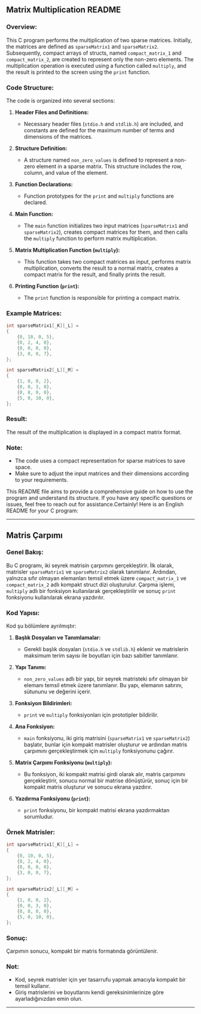 ## Matrix Multiplication README

### Overview:

This C program performs the multiplication of two sparse matrices. Initially, the matrices are defined as `sparseMatrix1` and `sparseMatrix2`. Subsequently, compact arrays of structs, named `compact_matrix_1` and `compact_matrix_2`, are created to represent only the non-zero elements. The multiplication operation is executed using a function called `multiply`, and the result is printed to the screen using the `print` function.

### Code Structure:

The code is organized into several sections:

1. **Header Files and Definitions:**
   - Necessary header files (`stdio.h` and `stdlib.h`) are included, and constants are defined for the maximum number of terms and dimensions of the matrices.

2. **Structure Definition:**
   - A structure named `non_zero_values` is defined to represent a non-zero element in a sparse matrix. This structure includes the row, column, and value of the element.

3. **Function Declarations:**
   - Function prototypes for the `print` and `multiply` functions are declared.

4. **Main Function:**
   - The `main` function initializes two input matrices (`sparseMatrix1` and `sparseMatrix2`), creates compact matrices for them, and then calls the `multiply` function to perform matrix multiplication.

5. **Matrix Multiplication Function (`multiply`):**
   - This function takes two compact matrices as input, performs matrix multiplication, converts the result to a normal matrix, creates a compact matrix for the result, and finally prints the result.

6. **Printing Function (`print`):**
   - The `print` function is responsible for printing a compact matrix.

### Example Matrices:

```c
int sparseMatrix1[_K][_L] = 
{ 
    {0, 10, 0, 5}, 
    {0, 2, 4, 0}, 
    {0, 0, 0, 0}, 
    {3, 0, 0, 7}, 
};

int sparseMatrix2[_L][_M] = 
{ 
    {1, 0, 0, 2}, 
    {0, 0, 3, 0}, 
    {0, 8, 0, 0}, 
    {5, 0, 10, 0}, 
};
```

### Result:

The result of the multiplication is displayed in a compact matrix format.

### Note:

- The code uses a compact representation for sparse matrices to save space.
- Make sure to adjust the input matrices and their dimensions according to your requirements.

This README file aims to provide a comprehensive guide on how to use the program and understand its structure. If you have any specific questions or issues, feel free to reach out for assistance.Certainly! Here is an English README for your C program:

---

## Matris Çarpımı 

### Genel Bakış:

Bu C programı, iki seyrek matrisin çarpımını gerçekleştirir. İlk olarak, matrisler `sparseMatrix1` ve `sparseMatrix2` olarak tanımlanır. Ardından, yalnızca sıfır olmayan elemanları temsil etmek üzere `compact_matrix_1` ve `compact_matrix_2` adlı kompakt struct dizi oluşturulur. Çarpma işlemi, `multiply` adlı bir fonksiyon kullanılarak gerçekleştirilir ve sonuç `print` fonksiyonu kullanılarak ekrana yazdırılır.

### Kod Yapısı:

Kod şu bölümlere ayrılmıştır:

1. **Başlık Dosyaları ve Tanımlamalar:**
   - Gerekli başlık dosyaları (`stdio.h` ve `stdlib.h`) eklenir ve matrislerin maksimum terim sayısı ile boyutları için bazı sabitler tanımlanır.

2. **Yapı Tanımı:**
   - `non_zero_values` adlı bir yapı, bir seyrek matristeki sıfır olmayan bir elemanı temsil etmek üzere tanımlanır. Bu yapı, elemanın satırını, sütununu ve değerini içerir.

3. **Fonksiyon Bildirimleri:**
   - `print` ve `multiply` fonksiyonları için prototipler bildirilir.

4. **Ana Fonksiyon:**
   - `main` fonksiyonu, iki giriş matrisini (`sparseMatrix1` ve `sparseMatrix2`) başlatır, bunlar için kompakt matrisler oluşturur ve ardından matris çarpımını gerçekleştirmek için `multiply` fonksiyonunu çağırır.

5. **Matrix Çarpımı Fonksiyonu (`multiply`):**
   - Bu fonksiyon, iki kompakt matrisi girdi olarak alır, matris çarpımını gerçekleştirir, sonucu normal bir matrise dönüştürür, sonuç için bir kompakt matris oluşturur ve sonucu ekrana yazdırır.

6. **Yazdırma Fonksiyonu (`print`):**
   - `print` fonksiyonu, bir kompakt matrisi ekrana yazdırmaktan sorumludur.


### Örnek Matrisler:

```c
int sparseMatrix1[_K][_L] = 
{ 
    {0, 10, 0, 5}, 
    {0, 2, 4, 0}, 
    {0, 0, 0, 0}, 
    {3, 0, 0, 7}, 
};

int sparseMatrix2[_L][_M] = 
{ 
    {1, 0, 0, 2}, 
    {0, 0, 3, 0}, 
    {0, 8, 0, 0}, 
    {5, 0, 10, 0}, 
};
```

### Sonuç:

Çarpımın sonucu, kompakt bir matris formatında görüntülenir.

### Not:

- Kod, seyrek matrisler için yer tasarrufu yapmak amacıyla kompakt bir temsil kullanır.
- Giriş matrislerini ve boyutlarını kendi gereksinimlerinize göre ayarladığınızdan emin olun.

---

